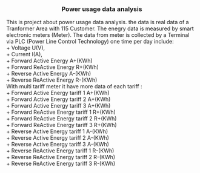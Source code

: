<h3 align="center">Power usage data analysis</h3>
<p align="left">
    This is project about power usage data analysis. the data is real data of a Tranformer Area with 115 Customer. The enegry data is measured by smart electronic meters (Meter). The data from meter is collected by a Terminal via PLC (Power Line Control Technology) one time per day include:
    <br>
        + Voltage U(V),
    <br>
        + Current I(A),
    <br>
        + Forward Active Energy A+(KWh)
    <br>
        + Forward ReActive Energy R+(KWh)
    <br>
        + Reverse Active Energy A-(KWh)
    <br>
        + Reverse ReActive Energy R-(KWh)
    <br>
    With multi tariff meter it have more data of each tariff :
    <br>
        + Forward Active Energy tariff 1 A+(KWh)
    <br>
        + Forward Active Energy tariff 2 A+(KWh)
    <br>
        + Forward Active Energy tariff 3 A+(KWh)
    <br>
        + Forward ReActive Energy tariff 1 R+(KWh)
    <br>
        + Forward ReActive Energy tariff 2 R+(KWh)
    <br>
        + Forward ReActive Energy tariff 3 R+(KWh)
    <br>
        + Reverse Active Energy tariff 1 A-(KWh)
    <br>
        + Reverse Active Energy tariff 2 A-(KWh)
    <br>
        + Reverse Active Energy tariff 3 A-(KWh)
    <br>
        + Reverse ReActive Energy tariff 1 R-(KWh)
    <br>
        + Reverse ReActive Energy tariff 2 R-(KWh)
    <br>
        + Reverse ReActive Energy tariff 3 R-(KWh)
    <br>
</p>